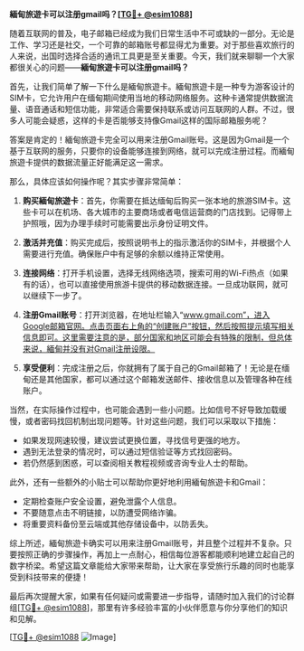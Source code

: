 **緬甸旅遊卡可以注册gmail吗？[[TG💪+ @esim1088](https://t.me/s/esim1088)]**

随着互联网的普及，电子邮箱已经成为我们日常生活中不可或缺的一部分。无论是工作、学习还是社交，一个可靠的邮箱账号都显得尤为重要。对于那些喜欢旅行的人来说，出国时选择合适的通讯工具更是至关重要。今天，我们就来聊聊一个大家都很关心的问题——**緬甸旅遊卡可以注册gmail吗？**

首先，让我们简单了解一下什么是緬甸旅遊卡。緬甸旅遊卡是一种专为游客设计的SIM卡，它允许用户在缅甸期间使用当地的移动网络服务。这种卡通常提供数据流量、语音通话和短信功能，非常适合需要保持联系或访问互联网的人群。不过，很多人可能会疑惑，这样的卡是否能够支持像Gmail这样的国际邮箱服务呢？

答案是肯定的！緬甸旅遊卡完全可以用来注册Gmail账号。这是因为Gmail是一个基于互联网的服务，只要你的设备能够连接到网络，就可以完成注册过程。而緬甸旅遊卡提供的数据流量正好能满足这一需求。

那么，具体应该如何操作呢？其实步骤非常简单：

1. **购买緬甸旅遊卡**：首先，你需要在抵达缅甸后购买一张本地的旅游SIM卡。这些卡可以在机场、各大城市的主要商场或者电信运营商的门店找到。记得带上护照哦，因为办理手续时可能需要出示身份证明文件。

2. **激活并充值**：购买完成后，按照说明书上的指示激活你的SIM卡，并根据个人需要进行充值。确保账户中有足够的余额以维持正常使用。

3. **连接网络**：打开手机设置，选择无线网络选项，搜索可用的Wi-Fi热点（如果有的话），也可以直接使用旅游卡提供的移动数据连接。一旦成功联网，就可以继续下一步了。

4. **注册Gmail账号**：打开浏览器，在地址栏输入“www.gmail.com”，进入Google邮箱官网。点击页面右上角的“创建账户”按钮，然后按照提示填写相关信息即可。这里需要注意的是，部分国家和地区可能会有特殊的限制，但总体来说，緬甸并没有对Gmail注册设限。

5. **享受便利**：完成注册之后，你就拥有了属于自己的Gmail邮箱了！无论是在缅甸还是其他国家，都可以通过这个邮箱发送邮件、接收信息以及管理各种在线账户。

当然，在实际操作过程中，也可能会遇到一些小问题。比如信号不好导致加载缓慢，或者密码找回机制出现问题等。针对这些问题，我们可以采取以下措施：

- 如果发现网速较慢，建议尝试更换位置，寻找信号更强的地方。
- 遇到无法登录的情况时，可以通过短信验证等方式找回密码。
- 若仍然感到困惑，可以查阅相关教程视频或咨询专业人士的帮助。

此外，还有一些额外的小贴士可以帮助你更好地利用緬甸旅遊卡和Gmail：

- 定期检查账户安全设置，避免泄露个人信息。
- 不要随意点击不明链接，以防遭受网络诈骗。
- 将重要资料备份至云端或其他存储设备中，以防丢失。

综上所述，緬甸旅遊卡确实可以用来注册Gmail账号，并且整个过程并不复杂。只要按照正确的步骤操作，再加上一点耐心，相信每位游客都能顺利地建立起自己的数字桥梁。希望这篇文章能给大家带来帮助，让大家在享受旅行乐趣的同时也能享受到科技带来的便捷！

最后再次提醒大家，如果有任何疑问或需要进一步指导，请随时加入我们的讨论群组[[TG💪+ @esim1088](https://t.me/s/esim1088)]，那里有许多经验丰富的小伙伴愿意与你分享他们的知识和见解。

[[TG💪+ @esim1088](https://t.me/s/esim1088) ![Image](https://i.postimg.cc/4NQfJmqS/Snipaste-2025-05-13-00-14-12.png)]